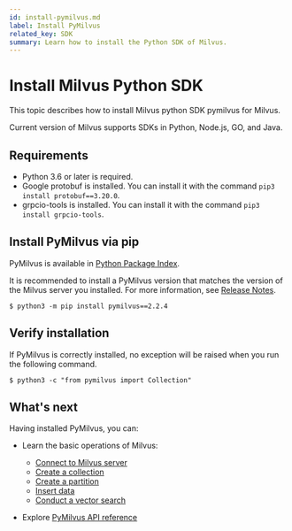 ```yaml
---
id: install-pymilvus.md
label: Install PyMilvus
related_key: SDK
summary: Learn how to install the Python SDK of Milvus.
---
```


# Install Milvus Python SDK

This topic describes how to install Milvus python SDK pymilvus for Milvus.

Current version of Milvus supports SDKs in Python, Node.js, GO, and Java.

## Requirements

- Python 3.6 or later is required.
- Google protobuf is installed. You can install it with the command `pip3 install protobuf==3.20.0`.
- grpcio-tools is installed. You can install it with the command `pip3 install grpcio-tools`.

## Install PyMilvus via pip

PyMilvus is available in [Python Package Index](https://pypi.org/project/pymilvus/).

<div class="alert note">
It is recommended to install a PyMilvus version that matches the version of the Milvus server you installed. For more information, see <a href="release_notes.md">Release Notes</a>.
</div>

```
$ python3 -m pip install pymilvus==2.2.4
```

## Verify installation

If PyMilvus is correctly installed, no exception will be raised when you run the following command.

```
$ python3 -c "from pymilvus import Collection"
```



## What's next

Having installed PyMilvus, you can:

- Learn the basic operations of Milvus:
  - [Connect to Milvus server](manage_connection.md)
  - [Create a collection](create_collection.md)
  - [Create a partition](create_partition.md)
  - [Insert data](insert_data.md)
  - [Conduct a vector search](search.md)

- Explore [PyMilvus API reference](/api-reference/pymilvus/v2.2.4/About.md)

